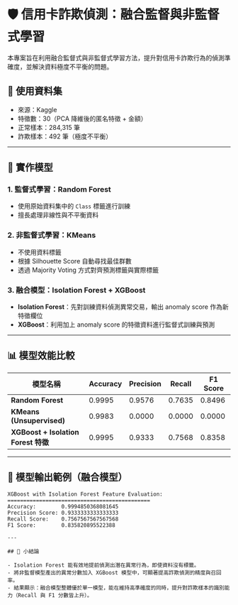 # 🛡️ 信用卡詐欺偵測：融合監督與非監督式學習

本專案旨在利用融合監督式與非監督式學習方法，提升對信用卡詐欺行為的偵測準確度，並解決資料極度不平衡的問題。

## 📁 使用資料集

- 來源：Kaggle
- 特徵數：30（PCA 降維後的匿名特徵 + 金額）
- 正常樣本：284,315 筆
- 詐欺樣本：492 筆（極度不平衡）

---

## 🔧 實作模型

### 1. 監督式學習：Random Forest

- 使用原始資料集中的 `Class` 標籤進行訓練
- 擅長處理非線性與不平衡資料

### 2. 非監督式學習：KMeans

- 不使用資料標籤
- 根據 Silhouette Score 自動尋找最佳群數
- 透過 Majority Voting 方式對齊預測標籤與實際標籤

### 3. 融合模型：Isolation Forest + XGBoost

- **Isolation Forest**：先對訓練資料偵測異常交易，輸出 anomaly score 作為新特徵欄位
- **XGBoost**：利用加上 anomaly score 的特徵資料進行監督式訓練與預測

---

## 📊 模型效能比較

| 模型名稱 | Accuracy | Precision | Recall | F1 Score |
|----------|----------|-----------|--------|----------|
| **Random Forest** | 0.9995 | 0.9576 | 0.7635 | 0.8496 |
| **KMeans (Unsupervised)** | 0.9983 | 0.0000 | 0.0000 | 0.0000 |
| **XGBoost + Isolation Forest 特徵** | 0.9995 | 0.9333 | 0.7568 | 0.8358 |

---

## 📌 模型輸出範例（融合模型）

```text
XGBoost with Isolation Forest Feature Evaluation:
=============================================
Accuracy:        0.9994850368081645
Precision Score: 0.9333333333333333
Recall Score:    0.7567567567567568
F1 Score:        0.835820895522388

---

## 🧠 小結論

- Isolation Forest 能有效地提前偵測出潛在異常行為，即使資料沒有標籤。
- 將非監督模型產出的異常分數加入 XGBoost 模型中，可顯著提高詐欺偵測的精度與召回率。
- 結果顯示：融合模型整體優於單一模型，能在維持高準確度的同時，提升對詐欺樣本的識別能力（Recall 與 F1 分數皆上升）。
